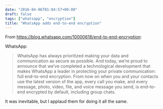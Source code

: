 ```yaml
---
date: "2016-04-06T01:04:57+00:00"
draft: false
tags: ["whatsapp", "encryption"]
title: "WhatsApp adds end-to-end encryption"
---
```

From https://blog.whatsapp.com/10000618/end-to-end-encryption:



WhatsApp:

> WhatsApp has always prioritized making your data and communication as secure as possible. And today, we’re proud to announce that we’ve completed a technological development that makes WhatsApp a leader in protecting your private communication: full end-to-end encryption. From now on when you and your contacts use the latest version of the app, every call you make, and every message, photo, video, file, and voice message you send, is end-to-end encrypted by default, including group chats.

It was inevitable, but I applaud them for doing it all the same.
